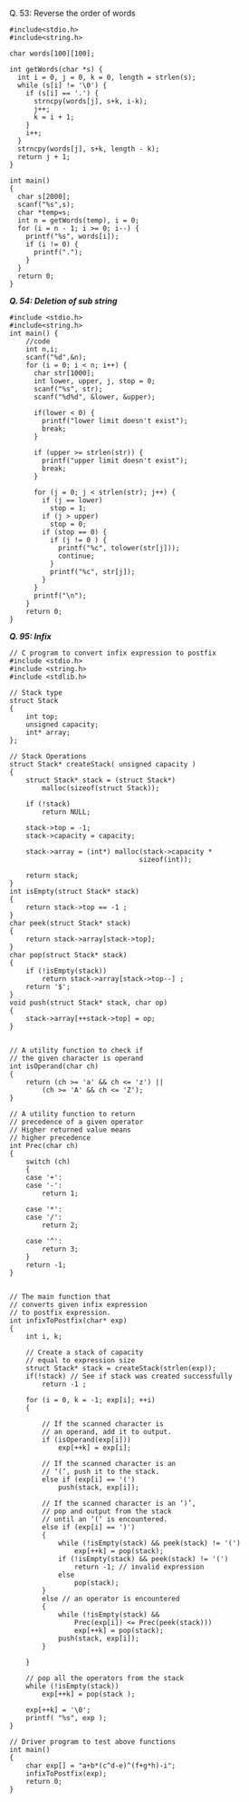 Q. 53: Reverse the order of words

    #include<stdio.h>
    #include<string.h>
    
    char words[100][100];
    
    int getWords(char *s) {
      int i = 0, j = 0, k = 0, length = strlen(s);
      while (s[i] != '\0') {
        if (s[i] == '.') {
          strncpy(words[j], s+k, i-k);
          j++;
          k = i + 1;
        }
        i++;
      }
      strncpy(words[j], s+k, length - k);
      return j + 1;
    }
           
    int main()
    {
      char s[2000];
      scanf("%s",s);
      char *temp=s;
      int n = getWords(temp), i = 0;
      for (i = n - 1; i >= 0; i--) {
        printf("%s", words[i]);
        if (i != 0) {
          printf(".");
        }
      }
      return 0;
    }
***Q. 54: Deletion of sub string***

    #include <stdio.h>
    #include<string.h>
    int main() {
    	//code
    	int n,i;
    	scanf("%d",&n);
      	for (i = 0; i < n; i++) {
          char str[1000];
          int lower, upper, j, stop = 0;
          scanf("%s", str);
          scanf("%d%d", &lower, &upper);
          
          if(lower < 0) {
            printf("lower limit doesn't exist");
            break;
          }
            
          if (upper >= strlen(str)) {
            printf("upper limit doesn't exist");
            break;
          }
          
          for (j = 0; j < strlen(str); j++) {
            if (j == lower)
              stop = 1;
            if (j > upper)
              stop = 0;
            if (stop == 0) {
              if (j != 0 ) {
                printf("%c", tolower(str[j]));
                continue;
              }
              printf("%c", str[j]);
            }
          }
          printf("\n");
        }
    	return 0;
    }
***Q. 95: Infix***

    // C program to convert infix expression to postfix 
    #include <stdio.h> 
    #include <string.h> 
    #include <stdlib.h> 
    
    // Stack type 
    struct Stack 
    { 
    	int top; 
    	unsigned capacity; 
    	int* array; 
    }; 
    
    // Stack Operations 
    struct Stack* createStack( unsigned capacity ) 
    { 
    	struct Stack* stack = (struct Stack*) 
    		malloc(sizeof(struct Stack)); 
    
    	if (!stack) 
    		return NULL; 
    
    	stack->top = -1; 
    	stack->capacity = capacity; 
    
    	stack->array = (int*) malloc(stack->capacity * 
    								sizeof(int)); 
    
    	return stack; 
    } 
    int isEmpty(struct Stack* stack) 
    { 
    	return stack->top == -1 ; 
    } 
    char peek(struct Stack* stack) 
    { 
    	return stack->array[stack->top]; 
    } 
    char pop(struct Stack* stack) 
    { 
    	if (!isEmpty(stack)) 
    		return stack->array[stack->top--] ; 
    	return '$'; 
    } 
    void push(struct Stack* stack, char op) 
    { 
    	stack->array[++stack->top] = op; 
    } 
    
    
    // A utility function to check if 
    // the given character is operand 
    int isOperand(char ch) 
    { 
    	return (ch >= 'a' && ch <= 'z') || 
    		(ch >= 'A' && ch <= 'Z'); 
    } 
    
    // A utility function to return 
    // precedence of a given operator 
    // Higher returned value means 
    // higher precedence 
    int Prec(char ch) 
    { 
    	switch (ch) 
    	{ 
    	case '+': 
    	case '-': 
    		return 1; 
    
    	case '*': 
    	case '/': 
    		return 2; 
    
    	case '^': 
    		return 3; 
    	} 
    	return -1; 
    } 
    
    
    // The main function that 
    // converts given infix expression 
    // to postfix expression. 
    int infixToPostfix(char* exp) 
    { 
    	int i, k; 
    
    	// Create a stack of capacity 
    	// equal to expression size 
    	struct Stack* stack = createStack(strlen(exp)); 
    	if(!stack) // See if stack was created successfully 
    		return -1 ; 
    
    	for (i = 0, k = -1; exp[i]; ++i) 
    	{ 
    		
    		// If the scanned character is 
    		// an operand, add it to output. 
    		if (isOperand(exp[i])) 
    			exp[++k] = exp[i]; 
    		
    		// If the scanned character is an 
    		// ‘(‘, push it to the stack. 
    		else if (exp[i] == '(') 
    			push(stack, exp[i]); 
    		
    		// If the scanned character is an ‘)’, 
    		// pop and output from the stack 
    		// until an ‘(‘ is encountered. 
    		else if (exp[i] == ')') 
    		{ 
    			while (!isEmpty(stack) && peek(stack) != '(') 
    				exp[++k] = pop(stack); 
    			if (!isEmpty(stack) && peek(stack) != '(') 
    				return -1; // invalid expression			 
    			else
    				pop(stack); 
    		} 
    		else // an operator is encountered 
    		{ 
    			while (!isEmpty(stack) && 
    				Prec(exp[i]) <= Prec(peek(stack))) 
    				exp[++k] = pop(stack); 
    			push(stack, exp[i]); 
    		} 
    
    	} 
    
    	// pop all the operators from the stack 
    	while (!isEmpty(stack)) 
    		exp[++k] = pop(stack ); 
    
    	exp[++k] = '\0'; 
    	printf( "%s", exp ); 
    } 
    
    // Driver program to test above functions 
    int main() 
    { 
    	char exp[] = "a+b*(c^d-e)^(f+g*h)-i"; 
    	infixToPostfix(exp); 
    	return 0; 
    } 

<!--stackedit_data:
eyJoaXN0b3J5IjpbMjExMzI1NTIzMywtNTA5MTM1NzE4LC0zOD
g5Nzk0MTNdfQ==
-->